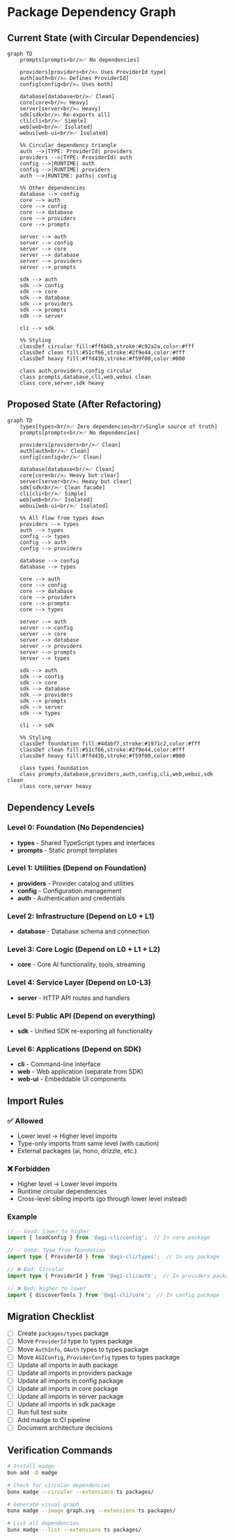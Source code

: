 # Package Dependency Graph

## Current State (with Circular Dependencies)

```mermaid
graph TD
    prompts[prompts<br/>✅ No dependencies]
    
    providers[providers<br/>⚠️ Uses ProviderId type]
    auth[auth<br/>⚠️ Defines ProviderId]
    config[config<br/>⚠️ Uses both]
    
    database[database<br/>✅ Clean]
    core[core<br/>⚠️ Heavy]
    server[server<br/>⚠️ Heavy]
    sdk[sdk<br/>⚠️ Re-exports all]
    cli[cli<br/>✅ Simple]
    web[web<br/>✅ Isolated]
    webui[web-ui<br/>✅ Isolated]
    
    %% Circular dependency triangle
    auth -->|TYPE: ProviderId| providers
    providers -->|TYPE: ProviderId| auth
    config -->|RUNTIME| auth
    config -->|RUNTIME| providers
    auth -->|RUNTIME: paths| config
    
    %% Other dependencies
    database --> config
    core --> auth
    core --> config
    core --> database
    core --> providers
    core --> prompts
    
    server --> auth
    server --> config
    server --> core
    server --> database
    server --> providers
    server --> prompts
    
    sdk --> auth
    sdk --> config
    sdk --> core
    sdk --> database
    sdk --> providers
    sdk --> prompts
    sdk --> server
    
    cli --> sdk
    
    %% Styling
    classDef circular fill:#ff6b6b,stroke:#c92a2a,color:#fff
    classDef clean fill:#51cf66,stroke:#2f9e44,color:#fff
    classDef heavy fill:#ffd43b,stroke:#f59f00,color:#000
    
    class auth,providers,config circular
    class prompts,database,cli,web,webui clean
    class core,server,sdk heavy
```

## Proposed State (After Refactoring)

```mermaid
graph TD
    types[types<br/>✅ Zero dependencies<br/>Single source of truth]
    prompts[prompts<br/>✅ No dependencies]
    
    providers[providers<br/>✅ Clean]
    auth[auth<br/>✅ Clean]
    config[config<br/>✅ Clean]
    
    database[database<br/>✅ Clean]
    core[core<br/>⚠️ Heavy but clear]
    server[server<br/>⚠️ Heavy but clear]
    sdk[sdk<br/>✅ Clean facade]
    cli[cli<br/>✅ Simple]
    web[web<br/>✅ Isolated]
    webui[web-ui<br/>✅ Isolated]
    
    %% All flow from types down
    providers --> types
    auth --> types
    config --> types
    config --> auth
    config --> providers
    
    database --> config
    database --> types
    
    core --> auth
    core --> config
    core --> database
    core --> providers
    core --> prompts
    core --> types
    
    server --> auth
    server --> config
    server --> core
    server --> database
    server --> providers
    server --> prompts
    server --> types
    
    sdk --> auth
    sdk --> config
    sdk --> core
    sdk --> database
    sdk --> providers
    sdk --> prompts
    sdk --> server
    sdk --> types
    
    cli --> sdk
    
    %% Styling
    classDef foundation fill:#4dabf7,stroke:#1971c2,color:#fff
    classDef clean fill:#51cf66,stroke:#2f9e44,color:#fff
    classDef heavy fill:#ffd43b,stroke:#f59f00,color:#000
    
    class types foundation
    class prompts,database,providers,auth,config,cli,web,webui,sdk clean
    class core,server heavy
```

## Dependency Levels

### Level 0: Foundation (No Dependencies)
- **types** - Shared TypeScript types and interfaces
- **prompts** - Static prompt templates

### Level 1: Utilities (Depend on Foundation)
- **providers** - Provider catalog and utilities
- **config** - Configuration management
- **auth** - Authentication and credentials

### Level 2: Infrastructure (Depend on L0 + L1)
- **database** - Database schema and connection

### Level 3: Core Logic (Depend on L0 + L1 + L2)
- **core** - Core AI functionality, tools, streaming

### Level 4: Service Layer (Depend on L0-L3)
- **server** - HTTP API routes and handlers

### Level 5: Public API (Depend on everything)
- **sdk** - Unified SDK re-exporting all functionality

### Level 6: Applications (Depend on SDK)
- **cli** - Command-line interface
- **web** - Web application (separate from SDK)
- **web-ui** - Embeddable UI components

## Import Rules

### ✅ Allowed
- Lower level → Higher level imports
- Type-only imports from same level (with caution)
- External packages (ai, hono, drizzle, etc.)

### ❌ Forbidden
- Higher level → Lower level imports
- Runtime circular dependencies
- Cross-level sibling imports (go through lower level instead)

### Example
```typescript
// ✅ Good: Lower to higher
import { loadConfig } from '@agi-cli/config';  // In core package

// ✅ Good: Type from foundation
import type { ProviderId } from '@agi-cli/types';  // In any package

// ❌ Bad: Circular
import type { ProviderId } from '@agi-cli/auth';  // In providers package

// ❌ Bad: Higher to lower
import { discoverTools } from '@agi-cli/core';  // In config package
```

## Migration Checklist

- [ ] Create `packages/types` package
- [ ] Move `ProviderId` type to types package
- [ ] Move `AuthInfo`, `OAuth` types to types package  
- [ ] Move `AGIConfig`, `ProviderConfig` types to types package
- [ ] Update all imports in auth package
- [ ] Update all imports in providers package
- [ ] Update all imports in config package
- [ ] Update all imports in core package
- [ ] Update all imports in server package
- [ ] Update all imports in sdk package
- [ ] Run full test suite
- [ ] Add madge to CI pipeline
- [ ] Document architecture decisions

## Verification Commands

```bash
# Install madge
bun add -D madge

# Check for circular dependencies
bunx madge --circular --extensions ts packages/

# Generate visual graph
bunx madge --image graph.svg --extensions ts packages/

# List all dependencies
bunx madge --list --extensions ts packages/
```
